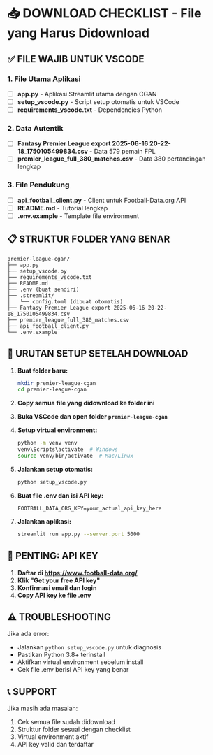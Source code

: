 # 📥 DOWNLOAD CHECKLIST - File yang Harus Didownload

## ✅ FILE WAJIB UNTUK VSCODE

### 1. File Utama Aplikasi
- [ ] **app.py** - Aplikasi Streamlit utama dengan CGAN
- [ ] **setup_vscode.py** - Script setup otomatis untuk VSCode
- [ ] **requirements_vscode.txt** - Dependencies Python

### 2. Data Autentik
- [ ] **Fantasy Premier League export 2025-06-16 20-22-18_1750105499834.csv** - Data 579 pemain FPL
- [ ] **premier_league_full_380_matches.csv** - Data 380 pertandingan lengkap

### 3. File Pendukung
- [ ] **api_football_client.py** - Client untuk Football-Data.org API
- [ ] **README.md** - Tutorial lengkap
- [ ] **.env.example** - Template file environment

## 📋 STRUKTUR FOLDER YANG BENAR

```
premier-league-cgan/
├── app.py
├── setup_vscode.py
├── requirements_vscode.txt
├── README.md
├── .env (buat sendiri)
├── .streamlit/
│   └── config.toml (dibuat otomatis)
├── Fantasy Premier League export 2025-06-16 20-22-18_1750105499834.csv
├── premier_league_full_380_matches.csv
├── api_football_client.py
└── .env.example
```

## 🚀 URUTAN SETUP SETELAH DOWNLOAD

1. **Buat folder baru:**
   ```bash
   mkdir premier-league-cgan
   cd premier-league-cgan
   ```

2. **Copy semua file yang didownload ke folder ini**

3. **Buka VSCode dan open folder `premier-league-cgan`**

4. **Setup virtual environment:**
   ```bash
   python -m venv venv
   venv\Scripts\activate  # Windows
   source venv/bin/activate  # Mac/Linux
   ```

5. **Jalankan setup otomatis:**
   ```bash
   python setup_vscode.py
   ```

6. **Buat file .env dan isi API key:**
   ```
   FOOTBALL_DATA_ORG_KEY=your_actual_api_key_here
   ```

7. **Jalankan aplikasi:**
   ```bash
   streamlit run app.py --server.port 5000
   ```

## 🔑 PENTING: API KEY

1. **Daftar di https://www.football-data.org/**
2. **Klik "Get your free API key"**
3. **Konfirmasi email dan login**
4. **Copy API key ke file .env**

## ⚠️ TROUBLESHOOTING

Jika ada error:
- Jalankan `python setup_vscode.py` untuk diagnosis
- Pastikan Python 3.8+ terinstall
- Aktifkan virtual environment sebelum install
- Cek file .env berisi API key yang benar

## 📞 SUPPORT

Jika masih ada masalah:
1. Cek semua file sudah didownload
2. Struktur folder sesuai dengan checklist
3. Virtual environment aktif
4. API key valid dan terdaftar